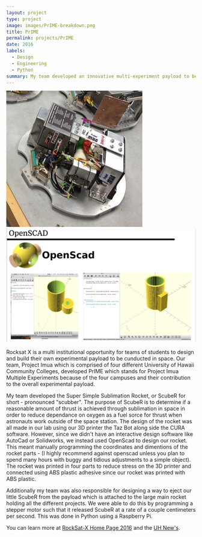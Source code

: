 ```yaml
---
layout: project
type: project
image: images/PrIME-breakdown.png
title: PrIME
permalink: projects/PrIME
date: 2016
labels:
  - Design
  - Engineering
  - Python
summary: My team developed an innovative multi-experiment payload to be conducted in sub-orbital space in Summer 2016.
---
```


<div class="ui medium rounded images">
  <img class="ui image" src="../images/PrIME-payload.jpg">
  <img class="ui image" src="../images/PrIME-openscad.png">
</div>

Rocksat X is a multi institutional opportunity for teams of students to design and build their own experimental payload to be cunducted in space. Our team, Project Imua which is comprised of four different University of Hawaii Community Colleges, developed PrIME which stands for Project Imua Multiple Experiments because of the four campuses and their contribution to the overall experimental payload. 

My team developed the Super Simple Sublimation Rocket, or ScubeR for short - pronounced "scubber". The purpose of ScubeR is to determine if a reasonable amount of thrust is achieved through sublimation in space in order to reduce dependance on oxygen as a fuel sorce for thrust when astronauts work outside of the space station. The design of the rocket was all made in our lab using our 3D printer the Taz Bot along side the CURA software. However, since we didn't have an interactive design software like AutoCad or Solidworks, we instead used OpenScad to design our rocket. This meant manually programming the coordinates and dimentions of the rocket parts - (I highly recommend against openscad unless you plan to spend many hours with buggy and tidious adjustments to a simple object). The rocket was printed in four parts to reduce stress on the 3D printer and connected using ABS plastic adhesive since our rocket was printed with ABS plastic.

Additionally my team was also responsible for designing a way to eject our little ScubeR from the payload which is attached to the large main rocket holding all the different projects. We were able to do this by programming a stepper motor such that it released ScubeR at a rate of a couple centimeters per second. This was done in Python using a Raspberry Pi.

You can learn more at [RockSat-X Home Page 2016](http://spacegrant.colorado.edu/rs-x-home/rocksat-x-2016-home) and the [UH New's](http://www.hawaii.edu/news/2016/08/17/project-imua-payload-successfully-launched/).

